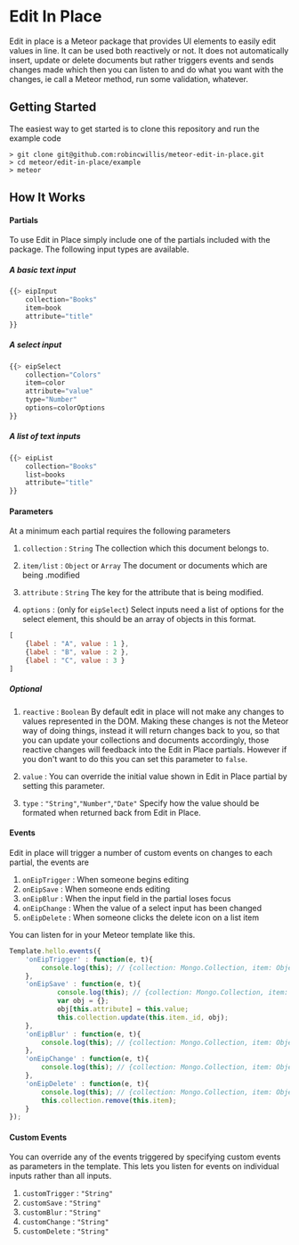 

# Edit In Place

Edit in place is a Meteor package that provides UI elements to easily edit values in line. It can be used both reactively or not. It does not automatically insert, update or delete documents but rather triggers events and sends changes made which then you can listen to and do what you want with the changes, ie call a Meteor method, run some validation, whatever.

## Getting Started

The easiest way to get started is to clone this repository and run the example code

```
> git clone git@github.com:robincwillis/meteor-edit-in-place.git
> cd meteor/edit-in-place/example
> meteor
```

## How It Works

#### Partials

To use Edit in Place simply include one of the partials included with the package. The following input types are available.

##### A basic text input

```javascript
{{> eipInput
	collection="Books"
	item=book
	attribute="title"
}}
```

##### A select input

```javascript
{{> eipSelect
	collection="Colors"
	item=color
	attribute="value"
	type="Number"
	options=colorOptions
}}
```

##### A list of text inputs

```javascript
{{> eipList
	collection="Books"
	list=books
	attribute="title"
}}
```

#### Parameters

At a minimum each partial requires the following parameters

1. `collection` : `String` The collection which this document belongs to.
2. `item/list` : `Object` or `Array` The document or documents which are being .modified
3. `attribute` : `String` The key for the attribute that is being modified.

4. `options` : (only for `eipSelect`) Select inputs need a list of options for the select element, this should be an array of objects in this format.

```javascript
[
	{label : "A", value : 1 },
	{label : "B", value : 2 },
	{label : "C", value : 3 }
]
```

##### Optional

1. `reactive` : `Boolean` By default edit in place will not make any changes to values represented in the DOM. Making these changes is not the Meteor way of doing things, instead it will return changes back to you, so that you can update your collections and documents accordingly, those reactive changes will feedback into the Edit in Place partials. However if you don't want to do this you can set this parameter to `false`.

2. `value` : You can override the initial value shown in Edit in Place partial by setting this parameter.

3. `type` : `"String"`,`"Number"`,`"Date"` Specify how the value should be formated when returned back from Edit in Place.

#### Events

Edit in place will trigger a number of custom events on changes to each partial, the events are

1. `onEipTrigger` : When someone begins editing
2. `onEipSave` : When someone ends editing
3. `onEipBlur` : When the input field in the partial loses focus
4. `onEipChange` : When the value of a select input has been changed
5. `onEipDelete` : When someone clicks the delete icon on a list item

You can listen for in your Meteor template like this.

```javascript
Template.hello.events({
	'onEipTrigger' : function(e, t){
		console.log(this); // {collection: Mongo.Collection, item: Object, attribute: "title", value: "robin willis"}
	},
	'onEipSave' : function(e, t){
			console.log(this); // {collection: Mongo.Collection, item: Object, attribute: "title", value: "robin willis"}
			var obj = {};
			obj[this.attribute] = this.value;
			this.collection.update(this.item._id, obj);
	},
	'onEipBlur' : function(e, t){
		console.log(this); // {collection: Mongo.Collection, item: Object, attribute: "title", value: "robin willis"}
	},
	'onEipChange' : function(e, t){
		console.log(this); // {collection: Mongo.Collection, item: Object, attribute: "title", value: "robin willis"}
	},
	'onEipDelete' : function(e, t){
		console.log(this); // {collection: Mongo.Collection, item: Object, attribute: "title", value: "robin willis"}
		this.collection.remove(this.item);
	}
});
```
#### Custom Events

You can override any of the events triggered by specifying custom events as parameters in the template. This lets you listen for events on individual inputs rather than all inputs.

1. `customTrigger` : `"String"`
2. `customSave` : `"String"`
3. `customBlur` : `"String"`
4. `customChange` : `"String"`
5. `customDelete` : `"String"`



